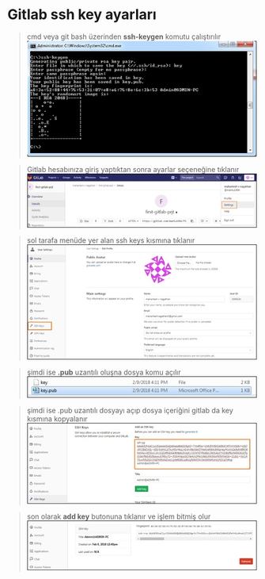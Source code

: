 # Gitlab ssh key ayarları

>cmd veya git bash üzerinden **ssh-keygen** komutu çalıştırılır
![birinci](./assets/SSH-Key-1.jpg)

>Gitlab hesabınıza giriş yaptıktan sonra ayarlar seçeneğine tıklanır
![ikinci](./assets/SSH-Key-6.jpg)

>sol tarafa menüde yer alan ssh keys kısmına tıklanır
![ucuncu](./assets/SSH-Key-5.jpg)

>şimdi ise **.pub** uzantılı oluşna dosya komu açılır
![dorduncu](./assets/SSH-Key-4.jpg)

>şimdi ise .pub uzantılı dosyayı açıp dosya içeriğini gitlab da key kısmına kopyalanır
![besinci](./assets/SSH-Key-2.jpg)

>son olarak **add key** butonuna tıklanır ve işlem bitmiş olur
![besinci](./assets/SSH-Key-3.jpg)
